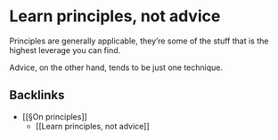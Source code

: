 # Learn principles, not advice
Principles are generally applicable, they’re some of the stuff that is the highest leverage you can find.

Advice, on the other hand, tends to be just one technique.

## Backlinks
* [[§On principles]]
	* [[Learn principles, not advice]]

<!-- {BearID:F43E9A9D-8336-4E9E-9D8F-B8540743DE2C-3498-000003CDD1BEFBE2} -->
